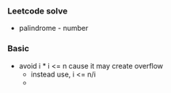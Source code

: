 ### Leetcode solve
  - palindrome - number
### Basic
  - avoid i * i <= n cause it may create overflow
    - instead use, i <= n/i
    - 